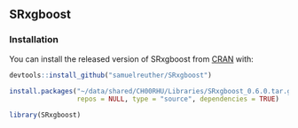 
<!-- README.md is generated from README.Rmd. Please edit that file -->

## SRxgboost

<!-- badges: start -->
<!-- badges: end -->
<!-- The goal of SRxgboost is to ... -->

### Installation

You can install the released version of SRxgboost from
[CRAN](https://CRAN.R-project.org) with:

``` r
devtools::install_github("samuelreuther/SRxgboost")

install.packages("~/data/shared/CH00RHU/Libraries/SRxgboost_0.6.0.tar.gz",
                 repos = NULL, type = "source", dependencies = TRUE)

library(SRxgboost)
```
